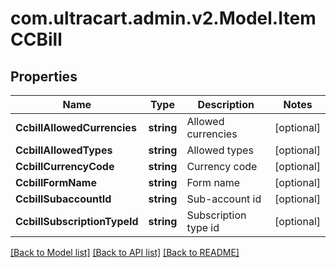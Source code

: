 
# com.ultracart.admin.v2.Model.ItemCCBill

## Properties

Name | Type | Description | Notes
------------ | ------------- | ------------- | -------------
**CcbillAllowedCurrencies** | **string** | Allowed currencies | [optional] 
**CcbillAllowedTypes** | **string** | Allowed types | [optional] 
**CcbillCurrencyCode** | **string** | Currency code | [optional] 
**CcbillFormName** | **string** | Form name | [optional] 
**CcbillSubaccountId** | **string** | Sub-account id | [optional] 
**CcbillSubscriptionTypeId** | **string** | Subscription type id | [optional] 

[[Back to Model list]](../README.md#documentation-for-models)
[[Back to API list]](../README.md#documentation-for-api-endpoints)
[[Back to README]](../README.md)

